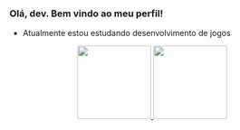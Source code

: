 ### Olá, dev. Bem vindo ao meu perfil! 

<!--
**guiCoutinho/guiCoutinho** is a ✨ _special_ ✨ repository because its `README.md` (this file) appears on your GitHub profile.

Here are some ideas to get you started:

- 🔭 I’m currently working on ...
- 🌱 I’m currently learning ...
- 👯 I’m looking to collaborate on ...
- 🤔 I’m looking for help with ...
- 💬 Ask me about ...
- 📫 How to reach me: ...
- 😄 Pronouns: ...
- ⚡ Fun fact: ...
-->

- Atualmente estou estudando desenvolvimento de jogos

<div align="center">
  <a href="https://github.com/guiCoutinho">
  <img height="130em" src="https://github-readme-stats.vercel.app/api?username=guiCoutinho&show_icons=true&theme=dracula&include_all_commits=true&count_private=true"/>
  <img height="130em" src="https://github-readme-stats.vercel.app/api/top-langs/?username=guiCoutinho&layout=compact&langs_count=7&theme=dracula"/>
</div>
